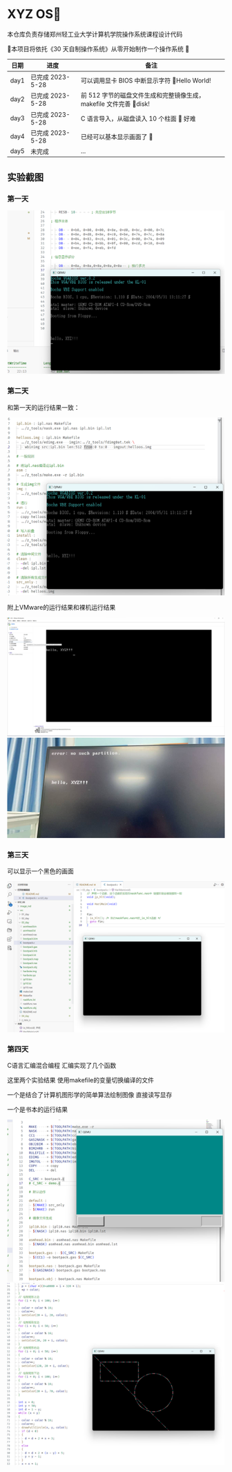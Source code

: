# XYZ OS🐧

本仓库负责存储郑州轻工业大学计算机学院操作系统课程设计代码

🥳本项目将依托《30 天自制操作系统》从零开始制作一个操作系统 🎉

| 日期 | 进度             | 备注                                                         |
| ---- | ---------------- | ------------------------------------------------------------ |
| day1 | 已完成 2023-5-28 | 可以调用显卡 BIOS 中断显示字符 🎊Hello World!                 |
| day2 | 已完成 2023-5-28 | 前 512 字节的磁盘文件生成和完整镜像生成，makefile 文件完善 💾disk! |
| day3 | 已完成 2023-5-28 | C 语言导入，从磁盘读入 10 个柱面 🥲 好难                      |
| day4 | 已完成 2023-5-28 | 已经可以基本显示画面了 🥳                                     |
| day5 | 未完成           | ...                                                          |

## 实验截图

### 第一天

<img src="./image_md/image-20230529210641118.png" alt="image-20230529210641118" style="zoom:50%;" />

### 第二天

和第一天的运行结果一致：

<img src="./image_md/image-20230529210847550.png" alt="image-20230529210847550" style="zoom:80%;" />

附上VMware的运行结果和裸机运行结果

<img src="./image_md/image-20230529211029376.png" alt="image-20230529211029376" style="zoom:80%;" />

<img src="./image_md/image-20230529211606790.png" alt="image-20230529211606790" style="zoom:80%;" />

### 第三天

可以显示一个黑色的画面 

 <img src="./image_md/image-20230529211242634.png" alt="image-20230529211242634" style="zoom:80%;" />

### 第四天

C语言汇编混合编程 汇编实现了几个函数

这里两个实验结果 使用makefile的变量切换编译的文件

一个是结合了计算机图形学的简单算法绘制图像 直接读写显存

一个是书本的运行结果

<img src="./image_md/image-20230529211428060.png" alt="image-20230529211428060" style="zoom:80%;" />

<img src="./image_md/image-20230529211749295.png" alt="image-20230529211749295" style="zoom:80%;" />
